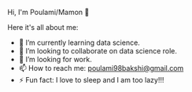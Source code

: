  Hi, I'm Poulami/Mamon 👋

Here it's all about me:

- 🌱 I’m currently learning data science.
- 👯 I’m looking to collaborate on data science role.
- 🤔 I’m looking for work.
- 📫 How to reach me: poulami98bakshi@gmail.com
- ⚡ Fun fact: I love to sleep and I am too lazy!!!

